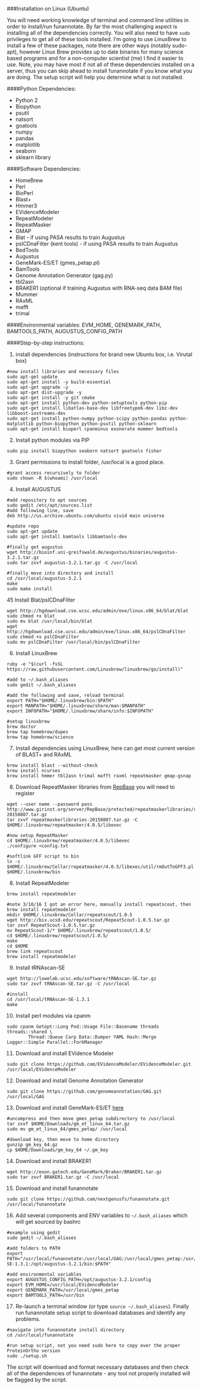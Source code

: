 ###Installation on Linux (Ubuntu)

You will need working knowledge of terminal and command line utilities in order to install/run funannotate.  By far the most challenging aspect is installing all of the dependencies correctly. You will also need to have `sudo` privileges to get all of these tools installed.  I'm going to use LinuxBrew to install a few of these packages, note there are other ways (notably sudo-apt), however Linux Brew provides up to date binaries for many science based programs and for a non-computer scientist (me) I find it easier to use.  Note, you may have most if not all of these dependencies installed on a server, thus you can skip ahead to install funannotate if you know what you are doing.  The setup script will help you determine what is not installed.

####Python Dependencies:
* Python 2
* Biopython
* psutil
* natsort
* goatools
* numpy
* pandas
* matplotlib
* seaborn
* sklearn library

####Software Dependencies:
* HomeBrew
* Perl
* BioPerl
* Blast+
* Hmmer3
* EVidenceModeler
* RepeatModeler
* RepeatMasker
* GMAP
* Blat - if using PASA results to train Augustus
* pslCDnaFilter (kent tools) - if using PASA results to train Augustus
* BedTools
* Augustus
* GeneMark-ES/ET (gmes_petap.pl)
* BamTools
* Genome Annotation Generator (gag.py)
* tbl2asn
* BRAKER1 (optional if training Augustus with RNA-seq data BAM file)
* Mummer
* RAxML
* mafft
* trimal

####Environmental variables:
EVM_HOME, GENEMARK_PATH, BAMTOOLS_PATH, AUGUSTUS_CONFIG_PATH

####Step-by-step instructions:


1) install dependencies (instructions for brand new Ubuntu box, i.e. Virutal box)
```
#now install libraries and necessary files
sudo apt-get update
sudo apt-get install -y build-essential
sudo apt-get upgrade -y
sudo apt-get dist-upgrade -y
sudo apt-get install -y git cmake
sudo apt-get install python-dev python-setuptools python-pip
sudo apt-get install libatlas-base-dev libfreetype6-dev libz-dev libboost-iostreams-dev
sudo apt-get install python-numpy python-scipy python-pandas python-matplotlib python-biopython python-psutil python-sklearn
sudo apt-get install bioperl cpanminus exonerate mummer bedtools
```

2) Install python modules via PIP
```
sudo pip install biopython seaborn natsort goatools fisher
```

3) Grant permissions to install folder, /usr/local is a good place.
```
#grant access recursively to folder
sudo chown -R $(whoami) /usr/local
```

4) Install AUGUSTUS
```
#add repository to apt sources
sudo gedit /etc/apt/sources.list
#add following line, save
deb http://us.archive.ubuntu.com/ubuntu vivid main universe

#update repo
sudo apt-get update
sudo apt-get install bamtools libbamtools-dev

#finally get augustus
wget http://bioinf.uni-greifswald.de/augustus/binaries/augustus-3.2.1.tar.gz
sudo tar zxvf augustus-3.2.1.tar.gz -C /usr/local

#finally move into directory and install
cd /usr/local/augustus-3.2.1
make
sudo make install
```

45 Install Blat/pslCDnaFilter
```
wget http://hgdownload.cse.ucsc.edu/admin/exe/linux.x86_64/blat/blat
sudo chmod +x blat
sudo mv blat /usr/local/bin/blat
wget http://hgdownload.cse.ucsc.edu/admin/exe/linux.x86_64/pslCDnaFilter
sudo chmod +x pslCDnaFilter
sudo mv pslCDnaFilter /usr/local/bin/pslCDnaFilter
```

6) Install LinuxBrew
```
ruby -e "$(curl -fsSL https://raw.githubusercontent.com/Linuxbrew/linuxbrew/go/install)"

#add to ~/.bash_aliases
sudo gedit ~/.bash_aliases

#add the following and save, reload terminal
export PATH="$HOME/.linuxbrew/bin:$PATH"
export MANPATH="$HOME/.linuxbrew/share/man:$MANPATH"
export INFOPATH="$HOME/.linuxbrew/share/info:$INFOPATH"

#setup linuxbrew
brew doctor
brew tap homebrew/dupes
brew tap homebrew/science
```

7) Install dependencies using LinuxBrew, here can get most current version of BLAST+ and RAxML
```
brew install blast --without-check
brew install ncurses
brew install hmmer tbl2asn trimal mafft raxml repeatmasker gmap-gsnap
```

8) Download RepeatMasker libraries from [RepBase](http://www.girinst.org/repbase/) you will need to register
```
wget --user name --password pass http://www.girinst.org/server/RepBase/protected/repeatmaskerlibraries/repeatmaskerlibraries-20150807.tar.gz
tar zxvf repeatmaskerlibraries-20150807.tar.gz -C $HOME/.linuxbrew/repeatmasker/4.0.5/libexec

#now setup RepeatMasker
cd $HOME/.linuxbrew/repeatmasker/4.0.5/libexec
./configure <config.txt

#softlink GFF script to bin
ln -s $HOME/.linuxbrew/Cellar/repeatmasker/4.0.5/libexec/util/rmOutToGFF3.pl $HOME/.linuxbrew/bin
```

8) Install RepeatModeler
```
brew install repeatmodeler

#note 3/10/16 I got an error here, manually install repeatscout, then brew install repeatmodeler
mkdir $HOME/.linuxbrew/Cellar/repeatscout/1.0.5
wget http://bix.ucsd.edu/repeatscout/RepeatScout-1.0.5.tar.gz
tar zxvf RepeatScout-1.0.5.tar.gz
mv RepeatScout-1/* $HOME/.linuxbrew/repeatscout/1.0.5/
cd $HOME/.linuxbrew/repeatscout/1.0.5/
make
cd $HOME
brew link repeatscout
brew install repeatmodeler
```

9) Install tRNAscan-SE
```
wget http://lowelab.ucsc.edu/software/tRNAscan-SE.tar.gz
sudo tar zxvf tRNAscan-SE.tar.gz -C /usr/local

#install
cd /usr/local/tRNAscan-SE-1.3.1
make
```

10) Install perl modules via cpanm
```
sudo cpanm Getopt::Long Pod::Usage File::Basename threads threads::shared \
        Thread::Queue Carp Data::Dumper YAML Hash::Merge Logger::Simple Parallel::ForkManager
```

11) Download and install EVidence Modeler
```
sudo git clone https://github.com/EVidenceModeler/EVidenceModeler.git /usr/local/EVidenceModeler
```

12) Download and install Genome Annotation Generator
```
sudo git clone https://github.com/genomeannotation/GAG.git /usr/local/GAG
```

13) Download and install GeneMark-ES/ET [here](http://exon.gatech.edu/GeneMark/license_download.cgi)
```
#uncompress and then move gmes_petap subdirectory to /usr/local
tar zxvf $HOME/Downloads/gm_et_linux_64.tar.gz
sudo mv gm_et_linux_64/gmes_petap/ /usr/local

#download key, then move to home directory
gunzip gm_key_64.gz
cp $HOME/Downloads/gm_key_64 ~/.gm_key
```

14) Download and install BRAKER1
```
wget http://exon.gatech.edu/GeneMark/Braker/BRAKER1.tar.gz
sudo tar zxvf BRAKER1.tar.gz -C /usr/local
```

15) Download and install funannotate
```
sudo git clone https://github.com/nextgenusfs/funannotate.git /usr/local/funannotate
```

16) Add several components and ENV variables to `~/.bash_aliases` which will get sourced by bashrc
```
#example using gedit
sudo gedit ~/.bash_aliases

#add folders to PATH
export PATH="/usr/local/funannotate:/usr/local/GAG:/usr/local/gmes_petap:/usr/local/BRAKER1:/usr/local/tRNAscan-SE-1.3.1:/opt/augustus-3.2.1/bin:$PATH"

#add environmental variables
export AUGUSTUS_CONFIG_PATH=/opt/augustus-3.2.1/config
export EVM_HOME=/usr/local/EVidenceModeler
export GENEMARK_PATH=/usr/local/gmes_petap
export BAMTOOLS_PATH=/usr/bin
```

17) Re-launch a terminal window (or type `source ~/.bash_aliases`). Finally run funannotate setup script to download databases and identify any problems.
```
#navigate into funannotate install directory
cd /usr/local/funannotate

#run setup script, not you need sudo here to copy over the proper ProteinOrtho version
sudo ./setup.sh
```
The script will download and format necessary databases and then check all of the dependencies of funannotate - any tool not properly installed will be flagged by the script.
